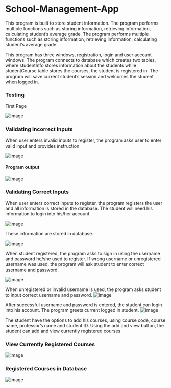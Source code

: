 # School-Management-App
This program is built to store student information. The program performs multiple functions  such as storing information, retrieving information, calculating student’s average grade.  The program performs multiple functions  such as storing information, retrieving information, calculating student’s average grade.

This program has three windows, registration, login and user account windows. The program connects to database which creates two tables, where studentInfo stores information about the students while studentCourse table stores the courses, the student is registered in. The program will save current student’s session and welcomes the student when logged in.

<h3>Testing</h3>
First Page

![image](https://user-images.githubusercontent.com/73504127/219110749-452cf73b-871e-4f9a-8408-ae1dbfeb0c53.png)

<h3> Validating Incorrect Inputs </h3>
When user enters invalid inputs to register, the program asks user to enter valid input and provides 
instruction.

![image](https://user-images.githubusercontent.com/73504127/219111778-95c67bff-d6be-4be1-8d74-ee615baa6abb.png)

<h4>Program output</h4>

![image](https://user-images.githubusercontent.com/73504127/219112030-e2654f0a-d409-41ed-acae-f274b109339c.png)

<h3> Validating Correct Inputs </h3>

When user enters correct inputs to register, the program registers the user and all information is stored 
in the database. The student will need his information to login into his/her account.

![image](https://user-images.githubusercontent.com/73504127/219112275-72be1337-d029-4158-9ed1-f75abc6e4f83.png)

These information are stored in database.

![image](https://user-images.githubusercontent.com/73504127/219112415-fa93f41a-b5ea-41b7-9a19-46a56946f3bb.png)

When student registered, the program asks to sign in using the username and password he/she used to 
register. If wrong username or unregistered username was used, the program will ask student to enter 
correct username and password.

![image](https://user-images.githubusercontent.com/73504127/219112514-c1772c67-514a-473d-8403-82ddeb1bc3e8.png)

When unregistered or invalid username is used, the program asks student to input correct username 
and password.
![image](https://user-images.githubusercontent.com/73504127/219112613-ff9f37bf-4093-4ce9-9ff9-f650aa499ece.png)

After successful username and password is entered, the student can login into his account. The program 
greets current logged in student.
![image](https://user-images.githubusercontent.com/73504127/219112893-23b19f4c-509f-4759-a138-5cf9925d7de5.png)

The student have the options to add his courses, using course code, course name, professor’s name and 
student ID. Using the add and view button, the student can add and view currently registered courses

<h3>View Currently Registered Courses</h2>

![image](https://user-images.githubusercontent.com/73504127/219113210-de1ed291-c49d-4646-b6bf-c95bb2971aa0.png)

<h3>Registered Courses in Database</h3>

![image](https://user-images.githubusercontent.com/73504127/219113378-ab8c2e71-6fbf-4853-8b82-b4fd9c37cf28.png)




